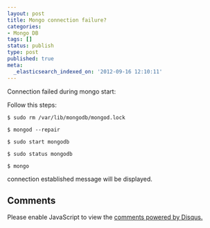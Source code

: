 ```yaml
---
layout: post
title: Mongo connection failure?
categories:
- Mongo DB
tags: []
status: publish
type: post
published: true
meta:
  _elasticsearch_indexed_on: '2012-09-16 12:10:11'
---
```


Connection failed during mongo start:

Follow this steps:

<div class="highlight"><pre><code class="bash"><span class="nv">$ </span>sudo rm /var/lib/mongodb/mongod.lock
</code></pre>
</div>

<div class="highlight"><pre><code class="bash"><span class="nv">$ </span>mongod --repair
</code></pre>
</div>

<div class="highlight"><pre><code class="bash"><span class="nv">$ </span>sudo start mongodb
</code></pre>
</div>

<div class="highlight"><pre><code class="bash"><span class="nv">$ </span>sudo status mongodb
</code></pre>
</div>

<div class="highlight"><pre><code class="bash"><span class="nv">$ </span>mongo
</code></pre>
</div>


connection established message will be displayed.

<h2 class="gray">Comments</h2>

<div>
<div id="disqus_thread" aria-live="polite"><noscript>Please enable JavaScript to view the <a href="http://disqus.com/?ref_noscript">comments powered by Disqus.</a></noscript>
</div>
</div>

<script type="text/javascript">
	var disqus_shortname = 'sukendhar';
	// var disqus_developer = 1;
	var disqus_identifier = 'http://sukendharreddy.com/mongo-connection-failure/';
	var disqus_url = 'http://sukendharreddy.com/mongo-connection-failure/';
	var disqus_script = 'embed.js';
	(function () {
	var dsq = document.createElement('script'); dsq.type = 'text/javascript'; dsq.async = true;
	dsq.src = 'http://' + disqus_shortname + '.disqus.com/' + disqus_script;
	(document.getElementsByTagName('head')[0] || document.getElementsByTagName('body')[0]).appendChild(dsq);
	}());
</script>
